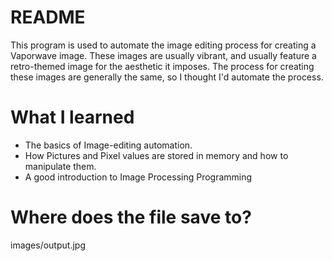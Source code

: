 # README #

This program is used to automate the image editing process for creating a Vaporwave image. These images are usually vibrant, and usually feature a retro-themed image for the aesthetic it imposes.
The process for creating these images are generally the same, so I thought I'd automate the process.

# What I learned #
- The basics of Image-editing automation.
- How Pictures and Pixel values are stored in memory and how to manipulate them.
- A good introduction to Image Processing Programming

# Where does the file save to? #
images/output.jpg 